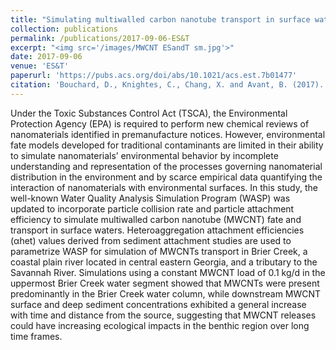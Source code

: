 ```yaml
---
title: "Simulating multiwalled carbon nanotube transport in surface water systems using the Water Quality Analysis Simulation Program (WASP)"
collection: publications
permalink: /publications/2017-09-06-ES&T
excerpt: "<img src='/images/MWCNT ESandT sm.jpg'>"
date: 2017-09-06
venue: 'ES&T'
paperurl: 'https://pubs.acs.org/doi/abs/10.1021/acs.est.7b01477'
citation: 'Bouchard, D., Knightes, C., Chang, X. and Avant, B. (2017). &quot;Simulating multiwalled carbon nanotube transport in surface water systems using the Water Quality Analysis Simulation Program (WASP).&quot; <i>Environmental Science & Technology</i>. 51(19). pp.11174-11184.'
---
```


<script type='text/javascript' src='https://d1bxh8uas1mnw7.cloudfront.net/assets/embed.js'></script> <div data-badge-popover="right" data-badge-type="medium-donut" data-doi="10.1021/acs.est.7b01477" data-hide-no-mentions="true" data-hide-less-than="5" class="altmetric-embed"></div>

Under the Toxic Substances Control Act (TSCA), the Environmental Protection Agency (EPA) is required to perform new chemical reviews of nanomaterials identified in premanufacture notices. However, environmental fate models developed for traditional contaminants are limited in their ability to simulate nanomaterials’ environmental behavior by incomplete understanding and representation of the processes governing nanomaterial distribution in the environment and by scarce empirical data quantifying the interaction of nanomaterials with environmental surfaces. In this study, the well-known Water Quality Analysis Simulation Program (WASP) was updated to incorporate particle collision rate and particle attachment efficiency to simulate multiwalled carbon nanotube (MWCNT) fate and transport in surface waters. Heteroaggregation attachment efficiencies (αhet) values derived from sediment attachment studies are used to parametrize WASP for simulation of MWCNTs transport in Brier Creek, a coastal plain river located in central eastern Georgia, and a tributary to the Savannah River. Simulations using a constant MWCNT load of 0.1 kg/d in the uppermost Brier Creek water segment showed that MWCNTs were present predominantly in the Brier Creek water column, while downstream MWCNT surface and deep sediment concentrations exhibited a general increase with time and distance from the source, suggesting that MWCNT releases could have increasing ecological impacts in the benthic region over long time frames.



